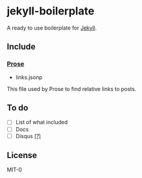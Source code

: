 # jekyll-boilerplate

A ready to use boilerplate for [Jekyll](https://jekyllrb.com).

## Include

### [Prose](https://prose.io)

- links.jsonp

This file used by Prose to find relative links to posts.

## To do
- [ ] List of what included
- [ ] Docs
- [ ] Disqus [(?)](http://dumbmatter.com/2011/08/jekyll-and-other-static-site-generators-are-currently-harmful-to-the-free-open-source-software-movement)

## License

MIT-0
